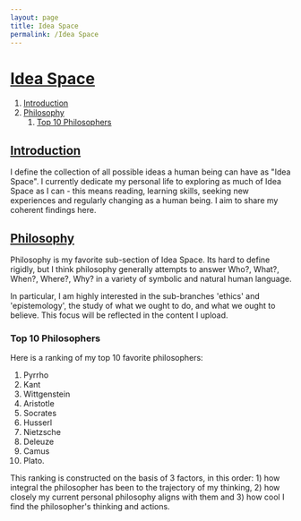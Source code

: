 ```yaml
---
layout: page
title: Idea Space
permalink: /Idea Space
---
```

# <u> Idea Space </u>

1. [Introduction](#introduction)
2. [Philosophy](#philosophy)
   1. [Top 10 Philosophers](#top-10-philosophers)

## <u> Introduction </u>
I define the collection of all possible ideas a human being can have as "Idea Space". I currently dedicate my personal life to exploring as much of Idea Space as I can - this means reading, learning skills, seeking new experiences and regularly changing as a human being. I aim to share my coherent findings here. 

## <u> Philosophy </u>
Philosophy is my favorite sub-section of Idea Space. Its hard to define rigidly, but I think philosophy generally attempts to answer Who?, What?, When?, Where?, Why? in a variety of symbolic and natural human language. 

In particular, I am highly interested in the sub-branches 'ethics' and 'epistemology', the study of what we ought to do, and what we ought to believe. This focus will be reflected in the content I upload.

### Top 10 Philosophers
Here is a ranking of my top 10 favorite philosophers:
1. Pyrrho
2. Kant
3. Wittgenstein
4. Aristotle
5. Socrates
6. Husserl
7. Nietzsche
8. Deleuze
9. Camus
10. Plato.

This ranking is constructed on the basis of 3 factors, in this order: 1) how integral the philosopher has been to the trajectory of my thinking, 2) how closely my current personal philosophy aligns with them and 3) how cool I find the philosopher's thinking and actions.